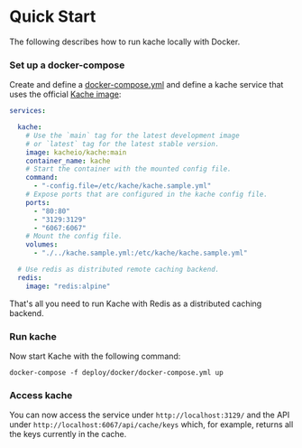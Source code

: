 # Quick Start

The following describes how to run kache locally with Docker.

### Set up a docker-compose

Create and define a [docker-compose.yml](https://github.com/kacheio/kache/blob/main/deploy/docker/docker-compose.yml) and define a kache service that uses the official [Kache image](https://hub.docker.com/r/kacheio/kache):

``` yaml
services:

  kache:
    # Use the `main` tag for the latest development image 
    # or `latest` tag for the latest stable version.
    image: kacheio/kache:main
    container_name: kache
    # Start the container with the mounted config file.
    command:
      - "-config.file=/etc/kache/kache.sample.yml"
    # Expose ports that are configured in the kache config file.
    ports:
      - "80:80"
      - "3129:3129"
      - "6067:6067"
    # Mount the config file.
    volumes:
      - "./../kache.sample.yml:/etc/kache/kache.sample.yml"

  # Use redis as distributed remote caching backend.
  redis:
    image: "redis:alpine"

```

That's all you need to run Kache with Redis as a distributed caching backend. 


### Run kache

Now start Kache with the following command:

```
docker-compose -f deploy/docker/docker-compose.yml up 
```

### Access kache
You can now access the service under `http://localhost:3129/` and the API under `http://localhost:6067/api/cache/keys` which, for example, returns all the keys currently in the cache.